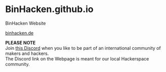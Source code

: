 # BinHacken.github.io
BinHacken Website

[binhacken.de](http://binhacken.de/)

**PLEASE NOTE**  
Join [this Discord](https://discord.gg/7Ay378G) when you like to be part of an international community of makers and hackers.  
The Discord link on the Webpage is meant for our local Hackerspace community.  
